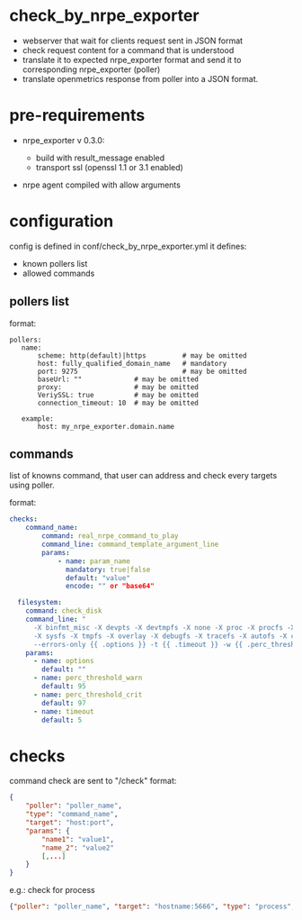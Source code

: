 # check_by_nrpe_exporter

- webserver that wait for clients request sent in JSON format
- check request content for a command that is understood
- translate it to expected nrpe_exporter format and send it to corresponding nrpe_exporter (poller)
- translate openmetrics response from poller into a JSON format.

# pre-requirements
* nrpe_exporter v 0.3.0:
    * build with result_message enabled
    * transport ssl (openssl 1.1 or 3.1 enabled)
    
* nrpe agent compiled with allow arguments

# configuration
config is defined in conf/check_by_nrpe_exporter.yml
it defines:
 * known pollers list
 * allowed commands

 ## pollers list

 format:
 ```ymal
 pollers:
    name:
        scheme: http(default)|https         # may be omitted
        host: fully_qualified_domain_name   # mandatory
        port: 9275                          # may be omitted
        baseUrl: ""             # may be omitted
        proxy:                  # may be omitted
        VeriySSL: true          # may be omitted
        connection_timeout: 10  # may be omitted

    example:
        host: my_nrpe_exporter.domain.name

 ```

 ## commands
 list of knowns command, that user can address and check every targets using poller.

format:

```yaml
checks:
    command_name:
        command: real_nrpe_command_to_play
        command_line: command_template_argument_line
        params:
            - name: param_name
              mandatory: true|false
              default: "value"
              encode: "" or "base64"

  filesystem:
    command: check_disk
    command_line: "
      -X binfmt_misc -X devpts -X devtmpfs -X none -X proc -X procfs -X rpc_pipefs 
      -X sysfs -X tmpfs -X overlay -X debugfs -X tracefs -X autofs -X cgroup 
      --errors-only {{ .options }} -t {{ .timeout }} -w {{ .perc_threshold_warn }} -c {{ .perc_threshold_crit }} --all --local -i /.snapshot/"
    params:
      - name: options
        default: ""
      - name: perc_threshold_warn
        default: 95
      - name: perc_threshold_crit
        default: 97
      - name: timeout
        default: 5

```

# checks

command check are sent to "/check"
format:

```json
{
    "poller": "poller_name",
    "type": "command_name",
    "target": "host:port",
    "params": {
        "name1": "value1", 
        "name_2": "value2"
        [,...]
    }
}
```

e.g.: check for process

```json
{"poller": "poller_name", "target": "hostname:5666", "type": "process", "params": {"process": ".*sshd.*"}}
```